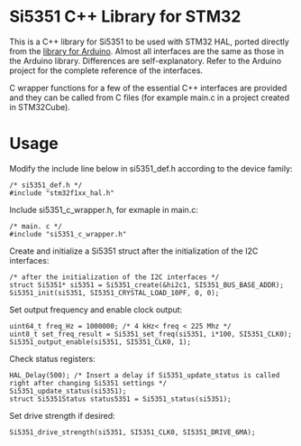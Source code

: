 # Si5351 C++ Library for STM32
This is a C++ library for Si5351 to be used with STM32 HAL, ported directly from the [library for Arduino](https://github.com/etherkit/Si5351Arduino). Almost all interfaces are the same as those in the Arduino library. Differences are self-explanatory. Refer to the Arduino project for the complete reference of the interfaces.

C wrapper functions for a few of the essential C++ interfaces are provided and they can be called from C files (for example main.c in a project created in STM32Cube).
# Usage
Modify the include line below in si5351_def.h according to the device family:
```
/* si5351_def.h */
#include "stm32f1xx_hal.h"
```
Include si5351_c_wrapper.h, for exmaple in main.c:
```
/* main. c */
#include "si5351_c_wrapper.h"
```
Create and initialize a Si5351 struct after the initialization of the I2C interfaces:
```
/* after the initialization of the I2C interfaces */
struct Si5351* si5351 = Si5351_create(&hi2c1, SI5351_BUS_BASE_ADDR);
Si5351_init(si5351, SI5351_CRYSTAL_LOAD_10PF, 0, 0);
```
Set output frequency and enable clock output:
```
uint64_t freq_Hz = 1000000; /* 4 kHz< freq < 225 Mhz */
uint8_t set_freq_result = Si5351_set_freq(si5351, i*100, SI5351_CLK0);
Si5351_output_enable(si5351, SI5351_CLK0, 1);
```
Check status registers:
```
HAL_Delay(500); /* Insert a delay if Si5351_update_status is called right after changing Si5351 settings */
Si5351_update_status(si5351);
struct Si5351Status status5351 = Si5351_status(si5351);
```
Set drive strength if desired:

```
Si5351_drive_strength(si5351, SI5351_CLK0, SI5351_DRIVE_6MA);
```
